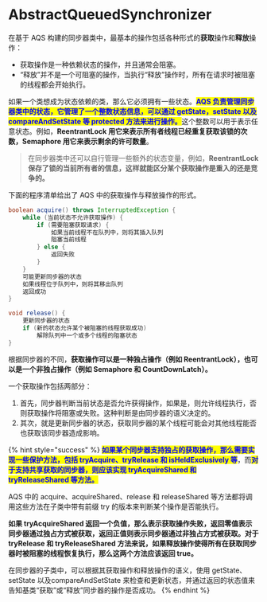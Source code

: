 # AbstractQueuedSynchronizer

在基于 AQS 构建的同步器类中，最基本的操作包括各种形式的**获取**操作和**释放**操作：

* 获取操作是一种依赖状态的操作，并且通常会阻塞。
* “释放”并不是一个可阻塞的操作，当执行“释放”操作时，所有在请求时被阻塞的线程都会开始执行。

如果一个类想成为状态依赖的类，那么它必须拥有一些状态。<mark style="color:blue;">**AQS 负责管理同步器类中的状态，它管理了一个整数状态信息，可以通过 getState，setState 以及 compareAndSetState 等 protected 方法来进行操作。**</mark>这个整数可以用于表示任意状态。例如，**ReentrantLock 用它来表示所有者线程已经重复获取该锁的次数，Semaphore 用它来表示剩余的许可数量**。

> 在同步器类中还可以自行管理一些额外的状态变量，例如，**ReentrantLock 保存了锁的当前所有者的信息，这样就能区分某个获取操作是重入的还是竞争的。**

下面的程序清单给出了 AQS 中的获取操作与释放操作的形式。

```java
boolean acquire() throws InterruptedException {
    while (当前状态不允许获取操作) {
        if (需要阻塞获取请求) {
            如果当前线程不在队列中，则将其插入队列
            阻塞当前线程
        } else {
            返回失败
        }
    }
    可能更新同步器的状态
    如果线程位于队列中，则将其移出队列
    返回成功
}

void release() {
    更新同步器的状态
    if (新的状态允许某个被阻塞的线程获取成功)
        解除队列中一个或多个线程的阻塞状态
}
```

根据同步器的不同，**获取操作可以是一种独占操作（例如 ReentrantLock），也可以是一个非独占操作（例如 Semaphore 和 CountDownLatch）。**

一个获取操作包括两部分：

1. 首先，同步器判断当前状态是否允许获得操作，如果是，则允许线程执行，否则获取操作将阻塞或失败。这种判断是由同步器的语义决定的。
2. 其次，就是更新同步器的状态，获取同步器的某个线程可能会对其他线程能否也获取该同步器造成影响。

{% hint style="success" %}
<mark style="color:blue;">**如果某个同步器支持独占的获取操作，那么需要实现一些保护方法，包括 tryAcquire、tryRelease 和 isHeldExclusively 等**</mark>，而<mark style="color:blue;">**对于支持共享获取的同步器，则应该实现 tryAcquireShared 和 tryReleaseShared 等方法。**</mark>

AQS 中的 acquire、acquireShared、release 和 releaseShared 等方法都将调用这些方法在子类中带有前缀 try 的版本来判断某个操作是否能执行。

**如果 tryAcquireShared 返回一个负值，那么表示获取操作失败，返回零值表示同步器通过独占方式被获取，返回正值则表示同步器通过非独占方式被获取。对于 tryRelease 和 tryReleaseShared 方法来说，如果释放操作使得所有在获取同步器时被阻塞的线程恢复执行，那么这两个方法应该返回 true。**

在同步器的子类中，可以根据其获取操作和释放操作的语义，使用 getState、setState 以及compareAndSetState 来检查和更新状态，并通过返回的状态值来告知基类“获取”或“释放”同步器的操作是否成功。
{% endhint %}
